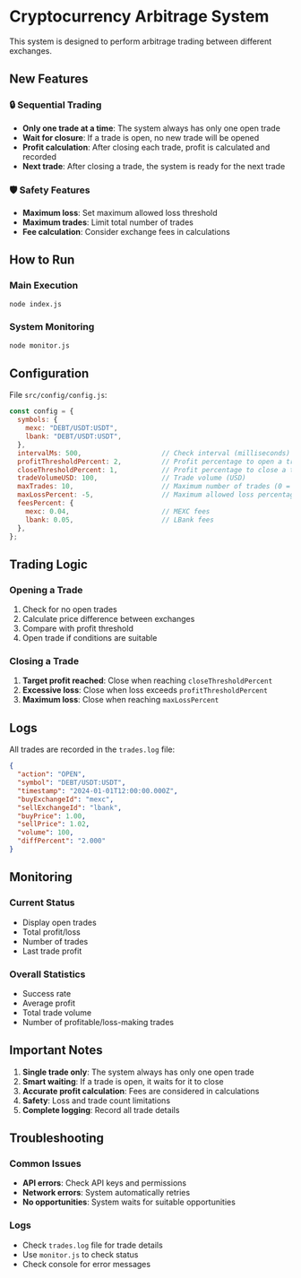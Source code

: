 # Cryptocurrency Arbitrage System

This system is designed to perform arbitrage trading between different exchanges.

## New Features

### 🔒 Sequential Trading
- **Only one trade at a time**: The system always has only one open trade
- **Wait for closure**: If a trade is open, no new trade will be opened
- **Profit calculation**: After closing each trade, profit is calculated and recorded
- **Next trade**: After closing a trade, the system is ready for the next trade

### 🛡️ Safety Features
- **Maximum loss**: Set maximum allowed loss threshold
- **Maximum trades**: Limit total number of trades
- **Fee calculation**: Consider exchange fees in calculations

## How to Run

### Main Execution
```bash
node index.js
```

### System Monitoring
```bash
node monitor.js
```

## Configuration

File `src/config/config.js`:

```javascript
const config = {
  symbols: {
    mexc: "DEBT/USDT:USDT",
    lbank: "DEBT/USDT:USDT",
  },
  intervalMs: 500,                    // Check interval (milliseconds)
  profitThresholdPercent: 2,          // Profit percentage to open a trade
  closeThresholdPercent: 1,           // Profit percentage to close a trade
  tradeVolumeUSD: 100,                // Trade volume (USD)
  maxTrades: 10,                      // Maximum number of trades (0 = unlimited)
  maxLossPercent: -5,                 // Maximum allowed loss percentage
  feesPercent: {
    mexc: 0.04,                       // MEXC fees
    lbank: 0.05,                      // LBank fees
  },
};
```

## Trading Logic

### Opening a Trade
1. Check for no open trades
2. Calculate price difference between exchanges
3. Compare with profit threshold
4. Open trade if conditions are suitable

### Closing a Trade
1. **Target profit reached**: Close when reaching `closeThresholdPercent`
2. **Excessive loss**: Close when loss exceeds `profitThresholdPercent`
3. **Maximum loss**: Close when reaching `maxLossPercent`

## Logs

All trades are recorded in the `trades.log` file:

```json
{
  "action": "OPEN",
  "symbol": "DEBT/USDT:USDT",
  "timestamp": "2024-01-01T12:00:00.000Z",
  "buyExchangeId": "mexc",
  "sellExchangeId": "lbank",
  "buyPrice": 1.00,
  "sellPrice": 1.02,
  "volume": 100,
  "diffPercent": "2.000"
}
```

## Monitoring

### Current Status
- Display open trades
- Total profit/loss
- Number of trades
- Last trade profit

### Overall Statistics
- Success rate
- Average profit
- Total trade volume
- Number of profitable/loss-making trades

## Important Notes

1. **Single trade only**: The system always has only one open trade
2. **Smart waiting**: If a trade is open, it waits for it to close
3. **Accurate profit calculation**: Fees are considered in calculations
4. **Safety**: Loss and trade count limitations
5. **Complete logging**: Record all trade details

## Troubleshooting

### Common Issues
- **API errors**: Check API keys and permissions
- **Network errors**: System automatically retries
- **No opportunities**: System waits for suitable opportunities

### Logs
- Check `trades.log` file for trade details
- Use `monitor.js` to check status
- Check console for error messages
